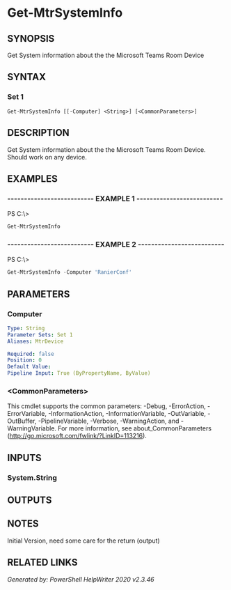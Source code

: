 ﻿# Get-MtrSystemInfo

## SYNOPSIS
Get System information about the the Microsoft Teams Room Device

## SYNTAX

### Set 1
```
Get-MtrSystemInfo [[-Computer] <String>] [<CommonParameters>]
```

## DESCRIPTION
Get System information about the the Microsoft Teams Room Device.
Should work on any device.

## EXAMPLES

### -------------------------- EXAMPLE 1 --------------------------
PS C:\\\>
```powershell
Get-MtrSystemInfo
```

### -------------------------- EXAMPLE 2 --------------------------
PS C:\\\>
```powershell
Get-MtrSystemInfo -Computer 'RanierConf'
```

## PARAMETERS

### Computer


```yaml
Type: String
Parameter Sets: Set 1
Aliases: MtrDevice

Required: false
Position: 0
Default Value: 
Pipeline Input: True (ByPropertyName, ByValue)
```

### \<CommonParameters\>
This cmdlet supports the common parameters: -Debug, -ErrorAction, -ErrorVariable, -InformationAction, -InformationVariable, -OutVariable, -OutBuffer, -PipelineVariable, -Verbose, -WarningAction, and -WarningVariable. For more information, see about_CommonParameters (http://go.microsoft.com/fwlink/?LinkID=113216).

## INPUTS

### System.String


## OUTPUTS

## NOTES

Initial Version, need some care for the return (output)

## RELATED LINKS


*Generated by: PowerShell HelpWriter 2020 v2.3.46*
